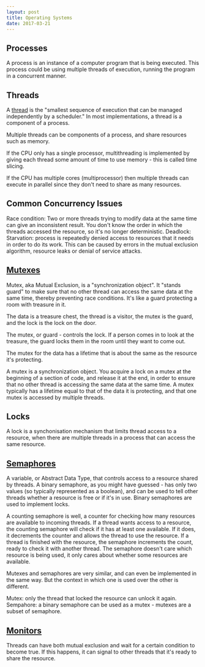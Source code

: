 ```yaml
---
layout: post
title: Operating Systems
date: 2017-03-21
---
```


## Processes

A process is an instance of a computer program that is being executed. This process could be using multiple threads of execution, running the program in a concurrent manner.

## Threads

A [thread](https://en.wikipedia.org/wiki/Thread_(computing)) is the "smallest sequence of execution that can be 
managed independently by a scheduler." In most implementations, a thread is a component of a process.

Multiple threads can be components of a process, and share resources such as memory.

If the CPU only has a single processor, multithreading is implemented by giving each thread some 
amount of time to use memory - this is called time slicing.

If the CPU has multiple cores (multiprocessor) then multiple threads can execute in parallel since
they don't need to share as many resources.

## Common Concurrency Issues

Race condition: Two or more threads trying to modify data at the same time can give an inconsistent result. You don't know the order
in which the threads accessed the resource, so it's no longer deterministic.
Deadlock:
Starvation: process is repeatedly denied access to resources that it needs in order to do its work. This can be caused by errors in the mutual exclusion algorithm, resource leaks or denial of service attacks.

## [Mutexes](https://en.wikipedia.org/wiki/Mutual_exclusion)

Mutex, aka Mutual Exclusion, is a "synchronization object".
It "stands guard" to make sure that no other thread can access the same data at the same time, thereby preventing race conditions.
It's like a guard protecting a room with treasure in it.

The data is a treasure chest, the thread is a visitor, the mutex is the guard, and the lock is the lock on the door.

The mutex, or guard - controls the lock. If a person comes in to look at the treasure, the guard locks them in the room until
they want to come out.

The mutex for the data has a lifetime that is about the same as the resource it's protecting.

A mutex is a synchronization object. You acquire a lock on a mutex at the beginning of a section of code, and release 
it at the end, in order to ensure that no other thread is accessing the same data at the same time. A mutex typically has
a lifetime equal to that of the data it is protecting, and that one mutex is accessed by multiple threads.

## Locks

A lock is a synchonisation mechanism that limits thread access to a resource, when there are multiple threads in a process that can
access the same resource.

## [Semaphores](https://en.wikipedia.org/wiki/Semaphore_(programming))

A variable, or Abstract Data Type, that controls access to a resource shared by threads.
A binary semaphore, as you might have guessed - has only two values (so typically represented as a boolean), and can be used 
to tell other threads whether a resource is free or if it's in use. Binary semaphores are used to implement locks.

A counting semaphore is well, a counter for checking how many resources are available to incoming threads. If a thread wants 
access to a resource, the counting semaphore will check if it has at least one available. If it does, it decrements the counter and 
allows the thread to use the resource. If a thread is finished with the resource, the semaphore increments the count, ready to 
check it with another thread. The semaphore doesn't care which resource is being used, it only cares about whether some resources are available.

Mutexes and semaphores are very similar, and can even be implemented in the same way. But the context in which one is used
over the other is different. 

Mutex: only the thread that locked the resource can unlock it again.
Sempahore: a binary semaphore can be used as a mutex - mutexes are a subset of semaphore.

## [Monitors](https://en.wikipedia.org/wiki/Monitor_(synchronization))

Threads can have both mutual exclusion and wait for a certain condition to become true. If this happens, it can signal to other threads
that it's ready to share the resource.
